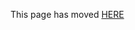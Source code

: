 This page has moved [HERE](https://github.com/96boards/documentation/blob/master/ConsumerEdition/HiKey/README.md)